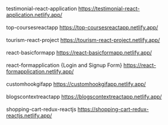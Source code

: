testimonial-react-application  https://testimonial-react-application.netlify.app/  
<br/>
top-coursesreactapp  https://top-coursesreactapp.netlify.app/ 
<br/>
<br/>
tourism-react-project  https://tourism-react-project.netlify.app/ 
<br/>
<br/>
react-basicformapp https://react-basicformapp.netlify.app/
<br/>
<br/>
react-formapplication {Login and Signup Form}  https://react-formapplication.netlify.app/ 
<br/>
<br/>
customhookgifapp  https://customhookgifapp.netlify.app/
<br/>
<br/>
blogscontextreactapp  https://blogscontextreactapp.netlify.app/
<br/>
<br/>
shopping-cart-redux-reactjs  https://shopping-cart-redux-reactjs.netlify.app/



